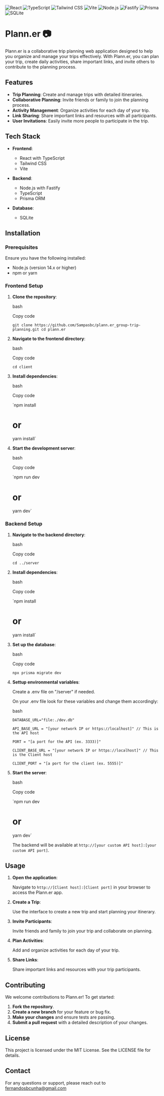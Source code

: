 ![React](https://img.shields.io/badge/React-20232A?style=for-the-badge&logo=react&logoColor=61DAFB)
![TypeScript](https://img.shields.io/badge/TypeScript-007ACC?style=for-the-badge&logo=typescript&logoColor=white)
![Tailwind CSS](https://img.shields.io/badge/Tailwind_CSS-38B2AC?style=for-the-badge&logo=tailwind-css&logoColor=white)
![Vite](https://img.shields.io/badge/Vite-646CFF?style=for-the-badge&logo=vite&logoColor=white)
![Node.js](https://img.shields.io/badge/Node.js-339933?style=for-the-badge&logo=nodedotjs&logoColor=white)
![Fastify](https://img.shields.io/badge/Fastify-000000?style=for-the-badge&logo=fastify&logoColor=white)
![Prisma](https://img.shields.io/badge/Prisma-2D3748?style=for-the-badge&logo=prisma&logoColor=white)
![SQLite](https://img.shields.io/badge/SQLite-003B57?style=for-the-badge&logo=sqlite&logoColor=white)



Plann.er 📷
========

Plann.er is a collaborative trip planning web application designed to help you organize and manage your trips effectively. With Plann.er, you can plan your trip, create daily activities, share important links, and invite others to contribute to the planning process.

Features
--------

-   **Trip Planning**: Create and manage trips with detailed itineraries.
-   **Collaborative Planning**: Invite friends or family to join the planning process.
-   **Activity Management**: Organize activities for each day of your trip.
-   **Link Sharing**: Share important links and resources with all participants.
-   **User Invitations**: Easily invite more people to participate in the trip.

Tech Stack
----------

-   **Frontend**:

    -   React with TypeScript
    -   Tailwind CSS
    -   Vite
-   **Backend**:

    -   Node.js with Fastify
    -   TypeScript
    -   Prisma ORM
-   **Database**:

    -   SQLite

Installation
------------

### Prerequisites

Ensure you have the following installed:

-   Node.js (version 14.x or higher)
-   npm or yarn

### Frontend Setup

1.  **Clone the repository**:

    bash

    Copy code

    `git clone https://github.com/Sampasbc/plann.er_group-trip-planning.git
    cd plann.er`

2.  **Navigate to the frontend directory**:

    bash

    Copy code

    `cd client`

3.  **Install dependencies**:

    bash

    Copy code

    `npm install
    # or
    yarn install`

4.  **Start the development server**:

    bash

    Copy code

    `npm run dev
    # or
    yarn dev`

### Backend Setup

1.  **Navigate to the backend directory**:

    bash

    Copy code

    `cd ../server`

2.  **Install dependencies**:

    bash

    Copy code

    `npm install
    # or
    yarn install`

3.  **Set up the database**:

    bash

    Copy code

    `npx prisma migrate dev`

4.  **Settup environmental variables**:

    Create a .env file on "/server" if needed.

    On your .env file look for these variables and change them accordingly:

    bash
    
    `DATABASE_URL="file:./dev.db"`
    
    `API_BASE_URL = "[your network IP or https://localhost]"
    // This is the API host`
    
    `PORT = "[a port for the API (ex. 3333)]"` 
    
    `CLIENT_BASE_URL = "[your network IP or https://localhost]"
    // This is the Client host`
    
    `CLIENT_PORT = "[a port for the client (ex. 5555)]"` 
    
6.  **Start the server**:

    bash

    Copy code

    `npm run dev
    # or
    yarn dev`

    The backend will be available at `http://[your custom API host]:[your custom API port]`.

Usage
-----

1.  **Open the application**:

    Navigate to `http://[Client host]:[Client port]` in your browser to access the Plann.er app.

2.  **Create a Trip**:

    Use the interface to create a new trip and start planning your itinerary.

3.  **Invite Participants**:

    Invite friends and family to join your trip and collaborate on planning.

4.  **Plan Activities**:

    Add and organize activities for each day of your trip.

5.  **Share Links**:

    Share important links and resources with your trip participants.

Contributing
------------

We welcome contributions to Plann.er! To get started:

1.  **Fork the repository**.
2.  **Create a new branch** for your feature or bug fix.
3.  **Make your changes** and ensure tests are passing.
4.  **Submit a pull request** with a detailed description of your changes.

License
-------

This project is licensed under the MIT License. See the LICENSE file for details.

Contact
-------

For any questions or support, please reach out to fernandosbcunha@gmail.com
